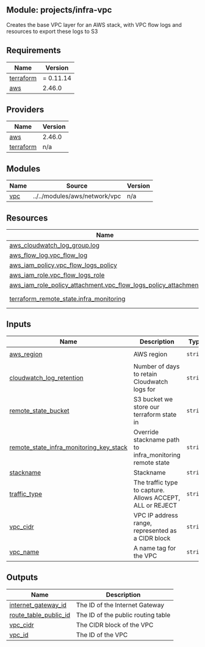 ## Module: projects/infra-vpc

Creates the base VPC layer for an AWS stack, with VPC flow logs
and resources to export these logs to S3

## Requirements

| Name | Version |
|------|---------|
| <a name="requirement_terraform"></a> [terraform](#requirement\_terraform) | = 0.11.14 |
| <a name="requirement_aws"></a> [aws](#requirement\_aws) | 2.46.0 |

## Providers

| Name | Version |
|------|---------|
| <a name="provider_aws"></a> [aws](#provider\_aws) | 2.46.0 |
| <a name="provider_terraform"></a> [terraform](#provider\_terraform) | n/a |

## Modules

| Name | Source | Version |
|------|--------|---------|
| <a name="module_vpc"></a> [vpc](#module\_vpc) | ../../modules/aws/network/vpc | n/a |

## Resources

| Name | Type |
|------|------|
| [aws_cloudwatch_log_group.log](https://registry.terraform.io/providers/hashicorp/aws/2.46.0/docs/resources/cloudwatch_log_group) | resource |
| [aws_flow_log.vpc_flow_log](https://registry.terraform.io/providers/hashicorp/aws/2.46.0/docs/resources/flow_log) | resource |
| [aws_iam_policy.vpc_flow_logs_policy](https://registry.terraform.io/providers/hashicorp/aws/2.46.0/docs/resources/iam_policy) | resource |
| [aws_iam_role.vpc_flow_logs_role](https://registry.terraform.io/providers/hashicorp/aws/2.46.0/docs/resources/iam_role) | resource |
| [aws_iam_role_policy_attachment.vpc_flow_logs_policy_attachment](https://registry.terraform.io/providers/hashicorp/aws/2.46.0/docs/resources/iam_role_policy_attachment) | resource |
| [terraform_remote_state.infra_monitoring](https://registry.terraform.io/providers/hashicorp/terraform/latest/docs/data-sources/remote_state) | data source |

## Inputs

| Name | Description | Type | Default | Required |
|------|-------------|------|---------|:--------:|
| <a name="input_aws_region"></a> [aws\_region](#input\_aws\_region) | AWS region | `string` | `"eu-west-1"` | no |
| <a name="input_cloudwatch_log_retention"></a> [cloudwatch\_log\_retention](#input\_cloudwatch\_log\_retention) | Number of days to retain Cloudwatch logs for | `string` | n/a | yes |
| <a name="input_remote_state_bucket"></a> [remote\_state\_bucket](#input\_remote\_state\_bucket) | S3 bucket we store our terraform state in | `string` | n/a | yes |
| <a name="input_remote_state_infra_monitoring_key_stack"></a> [remote\_state\_infra\_monitoring\_key\_stack](#input\_remote\_state\_infra\_monitoring\_key\_stack) | Override stackname path to infra\_monitoring remote state | `string` | `""` | no |
| <a name="input_stackname"></a> [stackname](#input\_stackname) | Stackname | `string` | `""` | no |
| <a name="input_traffic_type"></a> [traffic\_type](#input\_traffic\_type) | The traffic type to capture. Allows ACCEPT, ALL or REJECT | `string` | `"REJECT"` | no |
| <a name="input_vpc_cidr"></a> [vpc\_cidr](#input\_vpc\_cidr) | VPC IP address range, represented as a CIDR block | `string` | n/a | yes |
| <a name="input_vpc_name"></a> [vpc\_name](#input\_vpc\_name) | A name tag for the VPC | `string` | n/a | yes |

## Outputs

| Name | Description |
|------|-------------|
| <a name="output_internet_gateway_id"></a> [internet\_gateway\_id](#output\_internet\_gateway\_id) | The ID of the Internet Gateway |
| <a name="output_route_table_public_id"></a> [route\_table\_public\_id](#output\_route\_table\_public\_id) | The ID of the public routing table |
| <a name="output_vpc_cidr"></a> [vpc\_cidr](#output\_vpc\_cidr) | The CIDR block of the VPC |
| <a name="output_vpc_id"></a> [vpc\_id](#output\_vpc\_id) | The ID of the VPC |
